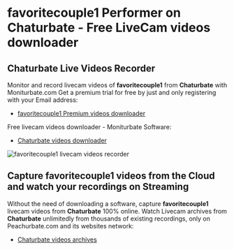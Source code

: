 # favoritecouple1 Performer on Chaturbate - Free LiveCam videos downloader

## Chaturbate Live Videos Recorder

Monitor and record livecam videos of **favoritecouple1** from **Chaturbate** with Moniturbate.com
Get a premium trial for free by just and only registering with your Email address:
* [favoritecouple1 Premium videos downloader](https://moniturbate.com/request-demo-licence-key.html)

Free livecam videos downloader - Moniturbate Software:
* [Chaturbate videos downloader](https://moniturbate.com/moniturbate-download-software.html)

![favoritecouple1 livecam videos recorder](https://peachurnet.com/templates/moniturbate-software.png)


## Capture favoritecouple1 videos from the Cloud and watch your recordings on Streaming

Without the need of downloading a software, capture **favoritecouple1** livecam videos from **Chaturbate** 100% online.
Watch Livecam archives from **Chaturbate** unlimitedly from thousands of existing recordings, only on Peachurbate.com and its websites network:
* [Chaturbate videos archives](https://peachurnet.com/)